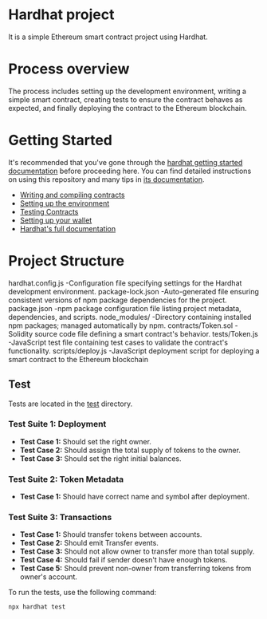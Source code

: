# Hardhat project 
It is a simple Ethereum smart contract project using Hardhat.

# Process overview
The process includes setting up the development environment, writing 
a simple smart contract, creating tests to ensure the contract behaves 
as expected, and finally deploying the contract to the Ethereum blockchain.

# Getting Started 

It's recommended that you've gone through the [hardhat getting started documentation](https://hardhat.org/getting-started/) before proceeding here. 
You can find detailed instructions on using this repository and many tips in [its documentation](https://hardhat.org/tutorial).

- [Writing and compiling contracts](https://hardhat.org/tutorial/writing-and-compiling-contracts/)
- [Setting up the environment](https://hardhat.org/tutorial/setting-up-the-environment/)
- [Testing Contracts](https://hardhat.org/tutorial/testing-contracts/)
- [Setting up your wallet](https://hardhat.org/tutorial/boilerplate-project#how-to-use-it)
- [Hardhat's full documentation](https://hardhat.org/docs/)

# Project Structure

hardhat.config.js        -Configuration file specifying settings for the Hardhat development environment.
package-lock.json        -Auto-generated file ensuring consistent versions of npm package dependencies for the project.
package.json             -npm package configuration file listing project metadata, dependencies, and scripts.
node_modules/            -Directory containing installed npm packages; managed automatically by npm.
contracts/Token.sol      -Solidity source code file defining  a smart contract's behavior.
tests/Token.js           -JavaScript test file containing test cases to validate the contract's functionality.
scripts/deploy.js        -JavaScript deployment script for deploying a smart contract to the Ethereum blockchain




## Test
Tests are located in the [test](./test/) directory.

### Test Suite 1: Deployment

- **Test Case 1:** Should set the right owner.
- **Test Case 2:** Should assign the total supply of tokens to the owner.
- **Test Case 3:** Should set the right initial balances.

### Test Suite 2: Token Metadata

- **Test Case 1:** Should have correct name and symbol after deployment.

### Test Suite 3: Transactions

- **Test Case 1:** Should transfer tokens between accounts.
- **Test Case 2:** Should emit Transfer events.
- **Test Case 3:** Should not allow owner to transfer more than total supply.
- **Test Case 4:** Should fail if sender doesn't have enough tokens.
- **Test Case 5:** Should prevent non-owner from transferring tokens from owner's account.

To run the tests, use the following command:

```bash
npx hardhat test


